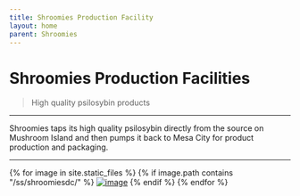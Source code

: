 ```yaml
---
title: Shroomies Production Facility
layout: home
parent: Shroomies
---
```


# Shroomies Production Facilities
> High quality psilosybin products

---

Shroomies taps its high quality psilosybin directly from the source on Mushroom Island and then pumps it back to Mesa City for product production and packaging.

---

{% for image in site.static_files %}
{% if image.path contains "/ss/shroomiesdc/" %}
<a href="{{ image.path }}"><img src="{{ image.path }}" alt="image" /></a>
{% endif %}
{% endfor %}